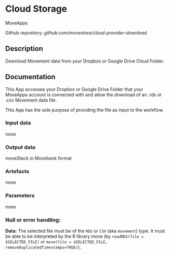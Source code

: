 # Cloud Storage
MoveApps

Github repository: *github.com/movestore/cloud-provider-download*

## Description
Download Movement data from your Dropbox or Google Drive Cloud Folder.

## Documentation
This App accesses your Dropbox or Google Drive Folder that your MoveApps account is connected with and allow the download of an .rds or .csv Movement data file.

This App has the sole purpose of providing the file as input to the workflow.

### Input data
none

### Output data
moveStack in Movebank format

### Artefacts
none

### Parameters 
none

### Null or error handling:
**Data:** The selected file must be of the `RDS` or `CSV` (aka `movement`) type. It must be able to be interpreted by the R library move (by `readRDS(file = $SELECTED_FILE)` or `move(file = $SELECTED_FILE, removeDuplicatedTimestamps=TRUE)`).
